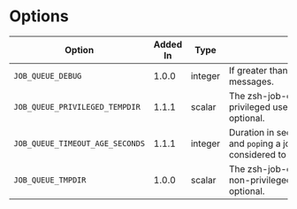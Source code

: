 # Options

| Option                          | Added In                         | Type    | <div style="width: 300px">Use</div>                                                                      | Default                                                                          |
| ------------------------------- | -------------------------------- | ------- | -------------------------------------------------------------------------------------------------------- | -------------------------------------------------------------------------------- |
| `JOB_QUEUE_DEBUG`               | <Badge type="info">1.0.0</Badge> | integer | If greater than zero, print debugging messages.                                                          | `0`                                                                              |
| `JOB_QUEUE_PRIVILEGED_TEMPDIR`  | <Badge type="info">1.1.1</Badge> | scalar  | The zsh-job-queue temp directory for privileged users. Trailing slash is optional.                       | `${${JOB_QUEUE_TMPDIR:-${${TMPDIR:-/tmp}%/}/zsh-job-queue-privileged-users}%/}/` |
| `JOB_QUEUE_TIMEOUT_AGE_SECONDS` | <Badge type="info">1.1.1</Badge> | integer | Duration in seconds between `push`ing and `pop`ing a job after which it is considered to have timed out. | `30`                                                                             |
| `JOB_QUEUE_TMPDIR`              | <Badge type="info">1.0.0</Badge> | scalar  | The zsh-job-queue temp directory (for non-privileged users). Trailing slash is optional.                 | `${${TMPDIR:-/tmp}%/}/zsh-job-queue/`                                            |

